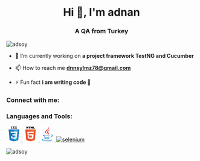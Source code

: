 <h1 align="center">Hi 👋, I'm adnan</h1>
<h3 align="center">A QA from Turkey</h3>

<p align="left"> <img src="https://komarev.com/ghpvc/?username=adsoy&label=Profile%20views&color=0e75b6&style=flat" alt="adsoy" /> </p>

- 🔭 I’m currently working on **a project framework TestNG and Cucumber**

- 📫 How to reach me **dnnsylmz78@gmail.com**

- ⚡ Fun fact **i am writing code 🚀**

<h3 align="left">Connect with me:</h3>
<p align="left">
</p>

<h3 align="left">Languages and Tools:</h3>
<p align="left"> <a href="https://www.w3schools.com/css/" target="_blank" rel="noreferrer"> <img src="https://raw.githubusercontent.com/devicons/devicon/master/icons/css3/css3-original-wordmark.svg" alt="css3" width="40" height="40"/> </a> <a href="https://www.w3.org/html/" target="_blank" rel="noreferrer"> <img src="https://raw.githubusercontent.com/devicons/devicon/master/icons/html5/html5-original-wordmark.svg" alt="html5" width="40" height="40"/> </a> <a href="https://www.java.com" target="_blank" rel="noreferrer"> <img src="https://raw.githubusercontent.com/devicons/devicon/master/icons/java/java-original.svg" alt="java" width="40" height="40"/> </a> <a href="https://www.selenium.dev" target="_blank" rel="noreferrer"> <img src="https://raw.githubusercontent.com/detain/svg-logos/780f25886640cef088af994181646db2f6b1a3f8/svg/selenium-logo.svg" alt="selenium" width="40" height="40"/> </a> </p>

<p><img align="center" src="https://github-readme-stats.vercel.app/api/top-langs?username=adsoy&show_icons=true&locale=en&layout=compact" alt="adsoy" /></p>
